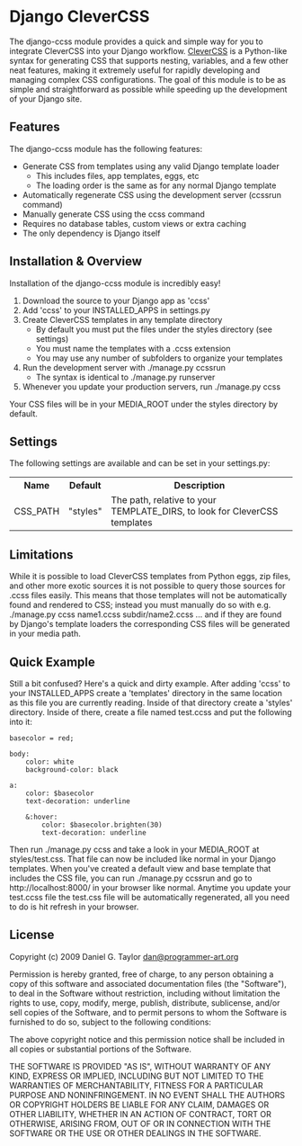 Django CleverCSS
================
The django-ccss module provides a quick and simple way for you to integrate CleverCSS into your Django workflow. <a href="http://sandbox.pocoo.org/clevercss/">CleverCSS</a> is a Python-like syntax for generating CSS that supports nesting, variables, and a few other neat features, making it extremely useful for rapidly developing and managing complex CSS configurations. The goal of this module is to be as simple and straightforward as possible while speeding up the development of your Django site.

Features
--------
The django-ccss module has the following features:

 * Generate CSS from templates using any valid Django template loader
     * This includes files, app templates, eggs, etc
     * The loading order is the same as for any normal Django template
 * Automatically regenerate CSS using the development server (ccssrun command)
 * Manually generate CSS using the ccss command
 * Requires no database tables, custom views or extra caching
 * The only dependency is Django itself

Installation & Overview
-----------------------
Installation of the django-ccss module is incredibly easy!

 1. Download the source to your Django app as 'ccss'
 1. Add 'ccss' to your INSTALLED_APPS in settings.py
 1. Create CleverCSS templates in any template directory
     * By default you must put the files under the styles directory (see settings)
     * You must name the templates with a .ccss extension
     * You may use any number of subfolders to organize your templates
 1. Run the development server with ./manage.py ccssrun
     * The syntax is identical to ./manage.py runserver
 1. Whenever you update your production servers, run ./manage.py ccss

Your CSS files will be in your MEDIA_ROOT under the styles directory by default.

Settings
--------
The following settings are available and can be set in your settings.py:

<table>
    <tr>
        <th>Name</th>
        <th>Default</th>
        <th>Description</th>
    </tr>
    <tr>
        <td>CSS_PATH</td>
        <td>"styles"</td>
        <td>The path, relative to your TEMPLATE_DIRS, to look for CleverCSS templates</td>
    </tr>
</table>


Limitations
-----------
While it is possible to load CleverCSS templates from Python eggs, zip files, and other more exotic sources it is not possible to query those sources for .ccss files easily. This means that those templates will not be automatically found and rendered to CSS; instead you must manually do so with e.g. ./manage.py ccss name1.ccss subdir/name2.ccss ... and if they are found by Django's template loaders the corresponding CSS files will be generated in your media path.

Quick Example
-------------
Still a bit confused? Here's a quick and dirty example. After adding 'ccss' to your INSTALLED_APPS create a 'templates' directory in the same location as this file you are currently reading. Inside of that directory create a 'styles' directory. Inside of there, create a file named test.ccss and put the following into it:

    basecolor = red;
    
    body:
        color: white
        background-color: black
    
    a:
        color: $basecolor
        text-decoration: underline
        
        &:hover:
            color: $basecolor.brighten(30)
            text-decoration: underline
    
Then run ./manage.py ccss and take a look in your MEDIA_ROOT at styles/test.css. That file can now be included like normal in your Django templates. When you've created a default view and base template that includes the CSS file, you can run ./manage.py ccssrun and go to http://localhost:8000/ in your browser like normal. Anytime you update your test.ccss file the test.css file will be automatically regenerated, all you need to do is hit refresh in your browser.

License
-------
Copyright (c) 2009 Daniel G. Taylor <dan@programmer-art.org>

Permission is hereby granted, free of charge, to any person obtaining a copy
of this software and associated documentation files (the "Software"), to deal
in the Software without restriction, including without limitation the rights
to use, copy, modify, merge, publish, distribute, sublicense, and/or sell
copies of the Software, and to permit persons to whom the Software is
furnished to do so, subject to the following conditions:

The above copyright notice and this permission notice shall be included in
all copies or substantial portions of the Software.

THE SOFTWARE IS PROVIDED "AS IS", WITHOUT WARRANTY OF ANY KIND, EXPRESS OR
IMPLIED, INCLUDING BUT NOT LIMITED TO THE WARRANTIES OF MERCHANTABILITY,
FITNESS FOR A PARTICULAR PURPOSE AND NONINFRINGEMENT. IN NO EVENT SHALL THE
AUTHORS OR COPYRIGHT HOLDERS BE LIABLE FOR ANY CLAIM, DAMAGES OR OTHER
LIABILITY, WHETHER IN AN ACTION OF CONTRACT, TORT OR OTHERWISE, ARISING FROM,
OUT OF OR IN CONNECTION WITH THE SOFTWARE OR THE USE OR OTHER DEALINGS IN
THE SOFTWARE.

